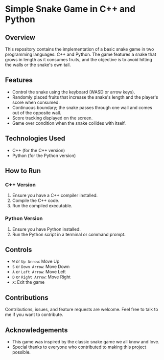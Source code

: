 # Simple Snake Game in C++ and Python

## Overview
This repository contains the implementation of a basic snake game in two programming languages: C++ and Python. The game features a snake that grows in length as it consumes fruits, and the objective is to avoid hitting the walls or the snake's own tail.

## Features
- Control the snake using the keyboard (WASD or arrow keys).
- Randomly placed fruits that increase the snake's length and the player's score when consumed.
- Continuous boundary; the snake passes through one wall and comes out of the opposite wall.
- Score tracking displayed on the screen.
- Game over condition when the snake collides with itself.

## Technologies Used
- C++ (for the C++ version)
- Python (for the Python version)

## How to Run
### C++ Version
1. Ensure you have a C++ compiler installed.
2. Compile the C++ code.
3. Run the compiled executable.

### Python Version
1. Ensure you have Python installed.
2. Run the Python script in a terminal or command prompt.

## Controls
- `W` or `Up Arrow`: Move Up
- `S` or `Down Arrow`: Move Down
- `A` or `Left Arrow`: Move Left
- `D` or `Right Arrow`: Move Right
- `X`: Exit the game

## Contributions
Contributions, issues, and feature requests are welcome. Feel free to talk to me if you want to contribute.

## Acknowledgements
- This game was inspired by the classic snake game we all know and love.
- Special thanks to everyone who contributed to making this project possible.
